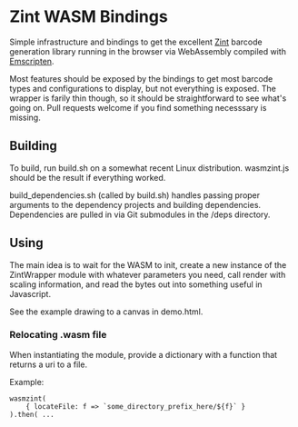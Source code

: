 # Zint WASM Bindings

Simple infrastructure and bindings to get the excellent [Zint](https://zint.org.uk/) barcode generation library running in the browser via WebAssembly compiled with [Emscripten](https://emscripten.org/).

Most features should be exposed by the bindings to get most barcode types and configurations to display, but not everything is exposed. The wrapper is farily thin though, so it should be straightforward to see what's going on. Pull requests welcome if you find something necesssary is missing.

## Building

To build, run build.sh on a somewhat recent Linux distribution. wasmzint.js should be the result if everything worked.

build_dependencies.sh (called by build.sh) handles passing proper arguments to the dependency projects and building dependencies. Dependencies are pulled in via Git submodules in the /deps directory.

## Using

The main idea is to wait for the WASM to init, create a new instance of the ZintWrapper module with whatever parameters you need, call render with scaling information, and read the bytes out into something useful in Javascript.

See the example drawing to a canvas in demo.html.

### Relocating .wasm file
When instantiating the module, provide a dictionary with a function that returns a uri to a file.

Example:

    wasmzint(
        { locateFile: f => `some_directory_prefix_here/${f}` }
    ).then( ...